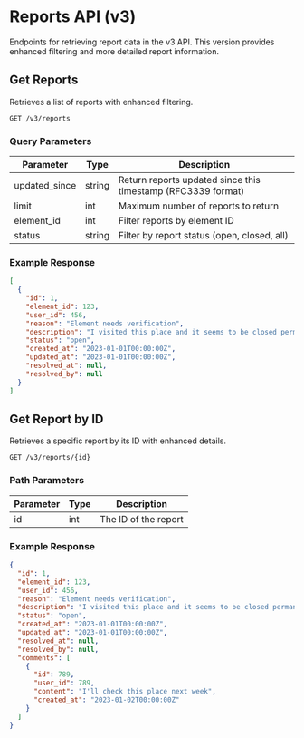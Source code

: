
# Reports API (v3)

Endpoints for retrieving report data in the v3 API. This version provides enhanced filtering and more detailed report information.

## Get Reports

Retrieves a list of reports with enhanced filtering.

```
GET /v3/reports
```

### Query Parameters

| Parameter      | Type   | Description |
|----------------|--------|-------------|
| updated_since  | string | Return reports updated since this timestamp (RFC3339 format) |
| limit          | int    | Maximum number of reports to return |
| element_id     | int    | Filter reports by element ID |
| status         | string | Filter by report status (open, closed, all) |

### Example Response

```json
[
  {
    "id": 1,
    "element_id": 123,
    "user_id": 456,
    "reason": "Element needs verification",
    "description": "I visited this place and it seems to be closed permanently",
    "status": "open",
    "created_at": "2023-01-01T00:00:00Z",
    "updated_at": "2023-01-01T00:00:00Z",
    "resolved_at": null,
    "resolved_by": null
  }
]
```

## Get Report by ID

Retrieves a specific report by its ID with enhanced details.

```
GET /v3/reports/{id}
```

### Path Parameters

| Parameter | Type | Description |
|-----------|------|-------------|
| id        | int  | The ID of the report |

### Example Response

```json
{
  "id": 1,
  "element_id": 123,
  "user_id": 456,
  "reason": "Element needs verification",
  "description": "I visited this place and it seems to be closed permanently",
  "status": "open",
  "created_at": "2023-01-01T00:00:00Z",
  "updated_at": "2023-01-01T00:00:00Z",
  "resolved_at": null,
  "resolved_by": null,
  "comments": [
    {
      "id": 789,
      "user_id": 789,
      "content": "I'll check this place next week",
      "created_at": "2023-01-02T00:00:00Z"
    }
  ]
}
```
